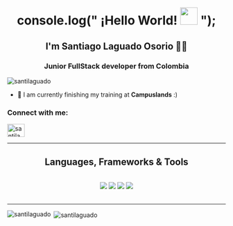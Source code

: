 <h1 align="center">console.log(" ¡Hello World! <img src="https://www.emojiall.com/images/60/telegram/1f44b.gif" width="40px"> ");</h1>
<h2 align="center">I'm Santiago Laguado Osorio 🧑‍💻</h2>
<h3 align="center">Junior FullStack developer from Colombia</h3>


<p align="left"> <img src="https://komarev.com/ghpvc/?username=santilaguado&label=Profile%20views&color=0e75b6&style=flat" alt="santilaguado" /> </p>

- 🚀 I am currently finishing my training at **Campuslands** :)

<h3 align="left">Connect with me:</h3>
<p align="left">
<a href="https://instagram.com/santilaguado" target="blank"><img align="center" src="https://raw.githubusercontent.com/rahuldkjain/github-profile-readme-generator/master/src/images/icons/Social/instagram.svg" alt="santilaguado" height="30" width="40" /></a>
</p>

<hr/>
 
<h2 align="center"> Languages, Frameworks & Tools </h2>
<br/>
<div align="center">
    <img src="https://skillicons.dev/icons?i=java&theme=light"/>
    <img src="https://skillicons.dev/icons?i=javascript,mysql,python,flutter"/>
    <img src="https://skillicons.dev/icons?i=spring,nodejs,bootstrap,html,css,github,git"/>
    <img src="https://skillicons.dev/icons?i=ai,ps,pr,ae,figma"/>
<br>

</div>

<br/>
<hr/>

<p><img align="left" src="https://github-readme-stats.vercel.app/api/top-langs?username=santilaguado&show_icons=true&locale=en&layout=compact" alt="santilaguado" /></p>

<p>&nbsp;<img align="center" src="https://github-readme-stats.vercel.app/api?username=santilaguado&show_icons=true&locale=en" alt="santilaguado" /></p>
